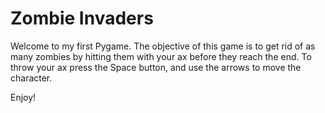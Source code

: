 # Zombie Invaders
Welcome to my first Pygame. The objective of this game is to get rid of as many zombies by hitting them with your ax before they reach the end. To throw your ax press the Space button, and use the arrows to move the character.  
 

Enjoy!

